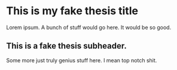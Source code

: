 # This is my fake thesis title

Lorem ipsum. A bunch of stuff would go here. It would be so good.

## This is a fake thesis subheader.

Some more just truly genius stuff here. I mean top notch shit.
